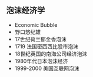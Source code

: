 <!-- 
title: 泡沫经济学
from: 老齐
create: 2018-10-22
tags: book,reading
-->

## 泡沫经济学

- Economic Bubble
- 野口悠纪雄
- 17世纪荷兰郁金香泡沫
- 1719 法国密西西比股市泡沫
- 18世纪英国的南海公司经济泡沫
- 1980年代日本泡沫经济
- 1999-2000 美国互联网泡沫

